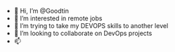 - 👋 Hi, I’m @Goodtin
- 👀 I’m interested in remote jobs
- 🌱 I’m trying to take my DEVOPS skills to another level
- 💞️ I’m looking to collaborate on DevOps projects 
- 📫 
<!---
Goodtin/Goodtin is a ✨ special ✨ repository because its `README.md` (this file) appears on your GitHub profile.
You can click the Preview link to take a look at your changes.
--->
